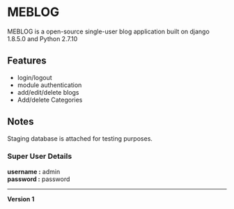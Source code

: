 # MEBLOG

MEBLOG is a open-source single-user blog application built on django 1.8.5.0 and Python 2.7.10

## Features
- login/logout
- module authentication
- add/edit/delete blogs
- Add/delete Categories

## Notes

Staging database is attached for testing purposes.

### Super User Details
<b>username :</b> admin <br>
<b>password :</b> password
<hr>

<b>Version 1 </b>




